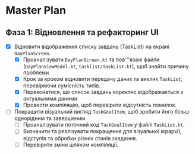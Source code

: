 # Master Plan

## Фаза 1: Відновлення та рефакторинг UI

- [x] Відновити відображення списку завдань (TaskList) на екрані `DayPlanScreen`.
  - [x] Проаналізувати `DayPlanScreen.kt` та пов'''язані файли (`DayPlanViewModel.kt`, `tasklist/TaskList.kt`), щоб знайти причину проблеми.
  - [x] Крок за кроком відновити передачу даних та виклик `TaskList`, перевіряючи сумісність типів.
  - [x] Переконатися, що список завдань коректно відображається з актуальними даними.
  - [x] Провести компіляцію, щоб перевірити відсутність помилок.
- [ ] Покращити візуальний вигляд `TaskGoalItem`, щоб зробити його більш однорідним та завершеним.
  - [ ] Проаналізувати поточний код `TaskGoalItem` у файлі `TaskList.kt`.
  - [ ] Визначити та реалізувати покращення для візуальної ієрархії, відступів та обробки різних станів завдання.
  - [ ] Перевірити зміни шляхом компіляції.
